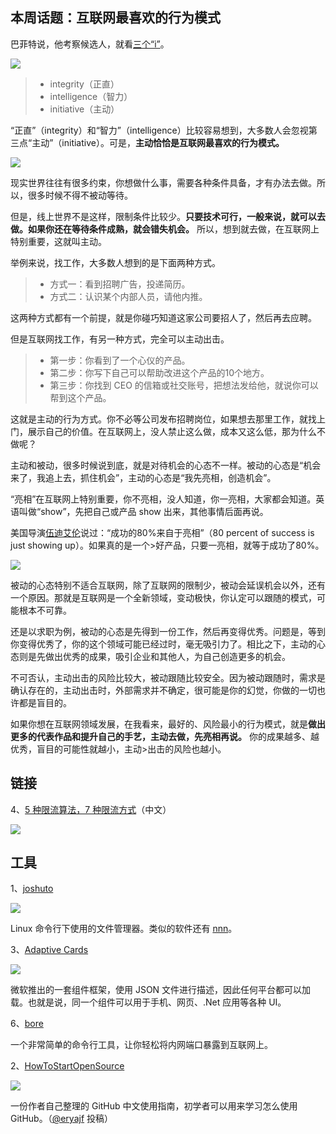 ## 本周话题：互联网最喜欢的行为模式

巴菲特说，他考察候选人，就看[三个“i”](https://www.inc.com/marcel-schwantes/warren-buffett-hiring-top-talent-characteristics.html)。

![](https://cdn.beekka.com/blogimg/asset/202207/bg2022071611.webp)

> - integrity（正直）
> - intelligence（智力）
> - initiative（主动）

“正直”（integrity）和“智力”（intelligence）比较容易想到，大多数人会忽视第三点“主动”（initiative）。可是，**主动恰恰是互联网最喜欢的行为模式。**

![](https://cdn.beekka.com/blogimg/asset/202207/bg2022071612.webp)

现实世界往往有很多约束，你想做什么事，需要各种条件具备，才有办法去做。所以，很多时候不得不被动等待。

但是，线上世界不是这样，限制条件比较少。**只要技术可行，一般来说，就可以去做。如果你还在等待条件成熟，就会错失机会。** 所以，想到就去做，在互联网上特别重要，这就叫主动。

举例来说，找工作，大多数人想到的是下面两种方式。

> - 方式一：看到招聘广告，投递简历。
> - 方式二：认识某个内部人员，请他内推。

这两种方式都有一个前提，就是你碰巧知道这家公司要招人了，然后再去应聘。

但是互联网找工作，有另一种方式，完全可以主动出击。

> - 第一步：你看到了一个心仪的产品。
> - 第二步：你写下自己可以帮助改进这个产品的10个地方。
> - 第三步：你找到 CEO 的信箱或社交账号，把想法发给他，就说你可以帮到这个产品。

这就是主动的行为方式。你不必等公司发布招聘岗位，如果想去那里工作，就找上门，展示自己的价值。在互联网上，没人禁止这么做，成本又这么低，那为什么不做呢？

主动和被动，很多时候说到底，就是对待机会的心态不一样。被动的心态是“机会来了，我追上去，抓住机会”，主动的心态是“我先亮相，创造机会”。

“亮相”在互联网上特别重要，你不亮相，没人知道，你一亮相，大家都会知道。英语叫做“show”，先把自己或产品 show 出来，其他事情后面再说。

美国导演[伍迪艾伦](https://tompeters.com/2008/06/eighty-percent-of-success-is-showing-up/)说过：“成功的80%来自于亮相”（80 percent of success is just showing up）。如果真的是一个>好产品，只要一亮相，就等于成功了80%。

![](https://cdn.beekka.com/blogimg/asset/202207/bg2022071906.webp)

被动的心态特别不适合互联网，除了互联网的限制少，被动会延误机会以外，还有一个原因。那就是互联网是一个全新领域，变动极快，你认定可以跟随的模式，可能根本不可靠。

还是以求职为例，被动的心态是先得到一份工作，然后再变得优秀。问题是，等到你变得优秀了，你的这个领域可能已经过时，毫无吸引力了。相比之下，主动的心态则是先做出优秀的成果，吸引企业和其他人，为自己创造更多的机会。

不可否认，主动出击的风险比较大，被动跟随比较安全。因为被动跟随时，需求是确认存在的，主动出击时，外部需求并不确定，很可能是你的幻觉，你做的一切也许都是盲目的。

如果你想在互联网领域发展，在我看来，最好的、风险最小的行为模式，就是**做出更多的代表作品和提升自己的手艺，主动去做，先亮相再说。** 你的成果越多、越优秀，盲目的可能性就越小，主动>出击的风险也越小。

## 链接

4、[5 种限流算法，7 种限流方式](https://www.wdbyte.com/java/rate-limiter.html)（中文）

![](https://cdn.beekka.com/blogimg/asset/202207/bg2022072006.webp)

## 工具

1、[joshuto](https://github.com/kamiyaa/joshuto)

![](https://cdn.beekka.com/blogimg/asset/202205/bg2022052107.webp)

Linux 命令行下使用的文件管理器。类似的软件还有 [nnn](https://github.com/jarun/nnn)。

3、[Adaptive Cards](https://adaptivecards.io/)

![](https://cdn.beekka.com/blogimg/asset/202205/bg2022052301.webp)

微软推出的一套组件框架，使用 JSON 文件进行描述，因此任何平台都可以加载。也就是说，同一个组件可以用于手机、网页、.Net 应用等各种 UI。

6、[bore](https://github.com/ekzhang/bore)

一个非常简单的命令行工具，让你轻松将内网端口暴露到互联网上。

2、[HowToStartOpenSource](https://github.com/eryajf/HowToStartOpenSource)

![](https://cdn.beekka.com/blogimg/asset/202207/bg2022072007.webp)

一份作者自己整理的 GitHub 中文使用指南，初学者可以用来学习怎么使用 GitHub。（[@eryajf](https://github.com/ruanyf/weekly/issues/2510) 投稿）